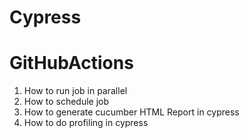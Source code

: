 # Cypress
# GitHubActions


1. How to run job in parallel
2. How to schedule job
3. How to generate cucumber HTML Report in cypress
4. How to do profiling in cypress 






